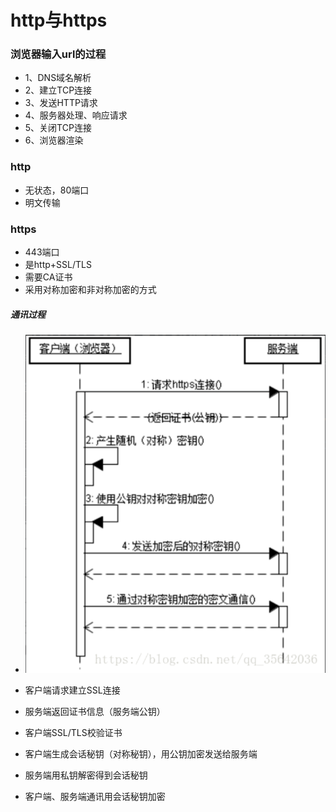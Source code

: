 # http与https

### 浏览器输入url的过程
- 1、DNS域名解析
- 2、建立TCP连接
- 3、发送HTTP请求
- 4、服务器处理、响应请求
- 5、关闭TCP连接
- 6、浏览器渲染

### http

- 无状态，80端口
- 明文传输

### https

- 443端口
- 是http+SSL/TLS
- 需要CA证书
- 采用对称加密和非对称加密的方式

##### 通讯过程

- ![](https://raw.githubusercontent.com/li-zeyuan/access/master/img/20210321135107.png)

- 客户端请求建立SSL连接
- 服务端返回证书信息（服务端公钥）
- 客户端SSL/TLS校验证书
- 客户端生成会话秘钥（对称秘钥），用公钥加密发送给服务端
- 服务端用私钥解密得到会话秘钥
- 客户端、服务端通讯用会话秘钥加密